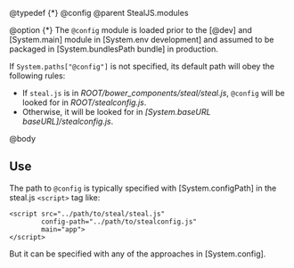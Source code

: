 @typedef {*} @config
@parent StealJS.modules

@option {*} The `@config` module is loaded prior to the [@dev] and [System.main] module
in [System.env development] and assumed to be packaged in [System.bundlesPath bundle] in
production.

If `System.paths["@config"]` is not specified, its default path will obey the following rules:

 - If `steal.js` is in <i>ROOT/bower_components/steal/steal.js</i>, `@config` will be looked for in
   <i>ROOT/stealconfig.js</i>.
 - Otherwise, it will be looked for in _[System.baseURL baseURL]/stealconfig.js_.

@body

## Use

The path to `@config` is typically specified with [System.configPath] in the steal.js `<script>` tag like:

    <script src="../path/to/steal/steal.js"
            config-path="../path/to/stealconfig.js"
            main="app">
    </script>

But it can be specified with any of the approaches in [System.config].

